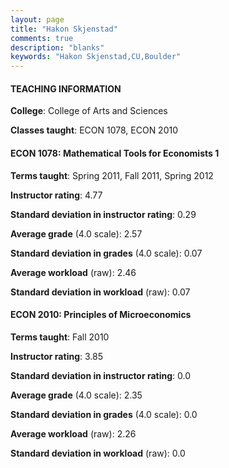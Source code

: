 ```yaml
---
layout: page
title: "Hakon Skjenstad" 
comments: true
description: "blanks"
keywords: "Hakon Skjenstad,CU,Boulder"
---
```

<head>
<script src="https://ajax.googleapis.com/ajax/libs/jquery/2.1.3/jquery.min.js"></script>
<script src="https://dl.dropboxusercontent.com/s/pc42nxpaw1ea4o9/highcharts.js?dl=0"></script>
<!-- <script src="../assets/js/highcharts.js"></script> -->
<style type="text/css">@font-face {
	font-family: "Bebas Neue";
	src: url(https://www.filehosting.org/file/details/544349/BebasNeue Regular.otf) format("opentype");
	}
	h1.Bebas { 
		font-family: "Bebas Neue", Verdana, Tahoma;
	}
</style>
</head>
	   
#### TEACHING INFORMATION

**College**: College of Arts and Sciences

**Classes taught**: ECON 1078, ECON 2010

#### ECON 1078: Mathematical Tools for Economists 1

**Terms taught**: Spring 2011, Fall 2011, Spring 2012

**Instructor rating**: 4.77

**Standard deviation in instructor rating**: 0.29

**Average grade** (4.0 scale): 2.57

**Standard deviation in grades** (4.0 scale): 0.07

**Average workload** (raw): 2.46

**Standard deviation in workload** (raw): 0.07

#### ECON 2010: Principles of Microeconomics

**Terms taught**: Fall 2010

**Instructor rating**: 3.85

**Standard deviation in instructor rating**: 0.0

**Average grade** (4.0 scale): 2.35

**Standard deviation in grades** (4.0 scale): 0.0

**Average workload** (raw): 2.26

**Standard deviation in workload** (raw): 0.0

